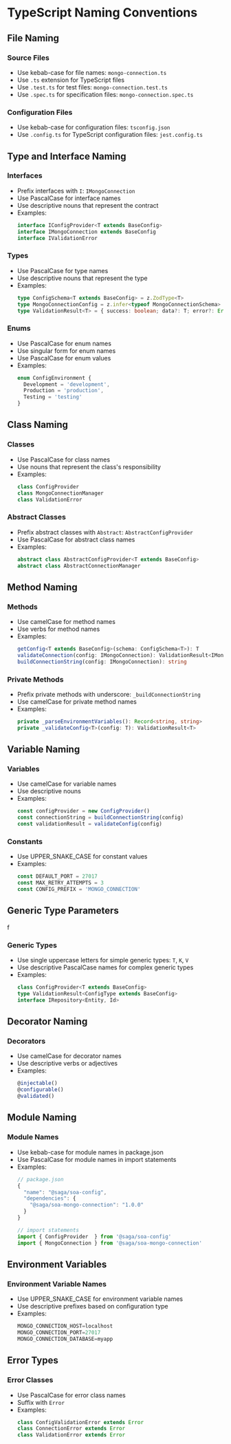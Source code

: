 # TypeScript Naming Conventions

## File Naming

### Source Files
- Use kebab-case for file names: `mongo-connection.ts`
- Use `.ts` extension for TypeScript files
- Use `.test.ts` for test files: `mongo-connection.test.ts`
- Use `.spec.ts` for specification files: `mongo-connection.spec.ts`

### Configuration Files
- Use kebab-case for configuration files: `tsconfig.json`
- Use `.config.ts` for TypeScript configuration files: `jest.config.ts`

## Type and Interface Naming

### Interfaces
- Prefix interfaces with `I`: `IMongoConnection`
- Use PascalCase for interface names
- Use descriptive nouns that represent the contract
- Examples:
  ```typescript
  interface IConfigProvider<T extends BaseConfig>
  interface IMongoConnection extends BaseConfig
  interface IValidationError
  ```

### Types
- Use PascalCase for type names
- Use descriptive nouns that represent the type
- Examples:
  ```typescript
  type ConfigSchema<T extends BaseConfig> = z.ZodType<T>
  type MongoConnectionConfig = z.infer<typeof MongoConnectionSchema>
  type ValidationResult<T> = { success: boolean; data?: T; error?: Error }
  ```

### Enums
- Use PascalCase for enum names
- Use singular form for enum names
- Use PascalCase for enum values
- Examples:
  ```typescript
  enum ConfigEnvironment {
    Development = 'development',
    Production = 'production',
    Testing = 'testing'
  }
  ```

## Class Naming

### Classes
- Use PascalCase for class names
- Use nouns that represent the class's responsibility
- Examples:
  ```typescript
  class ConfigProvider
  class MongoConnectionManager
  class ValidationError
  ```

### Abstract Classes
- Prefix abstract classes with `Abstract`: `AbstractConfigProvider`
- Use PascalCase for abstract class names
- Examples:
  ```typescript
  abstract class AbstractConfigProvider<T extends BaseConfig>
  abstract class AbstractConnectionManager
  ```

## Method Naming

### Methods
- Use camelCase for method names
- Use verbs for method names
- Examples:
  ```typescript
  getConfig<T extends BaseConfig>(schema: ConfigSchema<T>): T
  validateConnection(config: IMongoConnection): ValidationResult<IMongoConnection>
  buildConnectionString(config: IMongoConnection): string
  ```

### Private Methods
- Prefix private methods with underscore: `_buildConnectionString`
- Use camelCase for private method names
- Examples:
  ```typescript
  private _parseEnvironmentVariables(): Record<string, string>
  private _validateConfig<T>(config: T): ValidationResult<T>
  ```

## Variable Naming

### Variables
- Use camelCase for variable names
- Use descriptive nouns
- Examples:
  ```typescript
  const configProvider = new ConfigProvider()
  const connectionString = buildConnectionString(config)
  const validationResult = validateConfig(config)
  ```

### Constants
- Use UPPER_SNAKE_CASE for constant values
- Examples:
  ```typescript
  const DEFAULT_PORT = 27017
  const MAX_RETRY_ATTEMPTS = 3
  const CONFIG_PREFIX = 'MONGO_CONNECTION'
  ```

## Generic Type Parameters
f
### Generic Types
- Use single uppercase letters for simple generic types: `T`, `K`, `V`
- Use descriptive PascalCase names for complex generic types
- Examples:
  ```typescript
  class ConfigProvider<T extends BaseConfig>
  type ValidationResult<ConfigType extends BaseConfig>
  interface IRepository<Entity, Id>
  ```

## Decorator Naming

### Decorators
- Use camelCase for decorator names
- Use descriptive verbs or adjectives
- Examples:
  ```typescript
  @injectable()
  @configurable()
  @validated()
  ```

## Module Naming

### Module Names
- Use kebab-case for module names in package.json
- Use PascalCase for module names in import statements
- Examples:
  ```typescript
  // package.json
  {
    "name": "@saga/soa-config",
    "dependencies": {
      "@saga/soa-mongo-connection": "1.0.0"
    }
  }

  // import statements
  import { ConfigProvider  } from '@saga/soa-config'
  import { MongoConnection } from '@saga/soa-mongo-connection'
  ```

## Environment Variables

### Environment Variable Names
- Use UPPER_SNAKE_CASE for environment variable names
- Use descriptive prefixes based on configuration type
- Examples:
  ```typescript
  MONGO_CONNECTION_HOST=localhost
  MONGO_CONNECTION_PORT=27017
  MONGO_CONNECTION_DATABASE=myapp
  ```

## Error Types

### Error Classes
- Use PascalCase for error class names
- Suffix with `Error`
- Examples:
  ```typescript
  class ConfigValidationError extends Error
  class ConnectionError extends Error
  class ValidationError extends Error
  ```